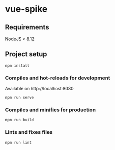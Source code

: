 # vue-spike

## Requirements
NodeJS > 8.12

## Project setup
```
npm install
```

### Compiles and hot-reloads for development
Available on http://localhost:8080
```
npm run serve
```

### Compiles and minifies for production
```
npm run build
```

### Lints and fixes files
```
npm run lint
```
